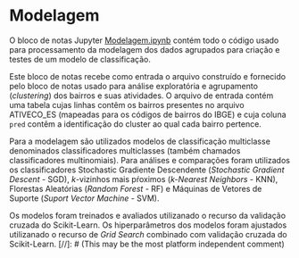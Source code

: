 # Modelagem

O bloco de notas Jupyter [Modelagem.ipynb](https://github.com/LabPEC/ProjetoAnaliseDados/blob/main/03Modelagem/Modelagem12.ipynb) contém todo o código usado para processamento da modelagem dos dados agrupados para criação e testes de um modelo de classificação.

Este bloco de notas recebe como entrada o arquivo construído e fornecido pelo bloco de notas usado para análise exploratória e agrupamento (*clustering*) dos bairros e suas atividades.
O arquivo de entrada contém uma tabela cujas linhas contêm os bairros presentes no arquivo ATIVECO_ES (mapeadas para os códigos de bairros do IBGE) e cuja coluna `pred` contêm a identificação do cluster ao qual cada bairro pertence.

Para a modelagem são utilizados modelos de classificação multiclasse denominados classificadores multiclasses (também chamados classificadores multinomiais). Para análises e comparações foram utilizados os classificadores Stochastic Gradiente Descendente (*Stochastic Gradient Descent* - SGD), $k$-vizinhos mais pŕoximos (*$k$-Nearest Neighbors* - KNN), Florestas Aleatórias (*Random Forest* - RF) e Máquinas de Vetores de Suporte (*Suport Vector Machine* - SVM).

Os modelos foram treinados e avaliados utilizanado o recurso da validação cruzada do Scikit-Learn. Os hiperparâmetros dos modelos foram ajustados utilizanado o recurso de *Grid Search* combinado com validação cruzada do Scikit-Learn.
[//]: # (This may be the most platform independent comment)

